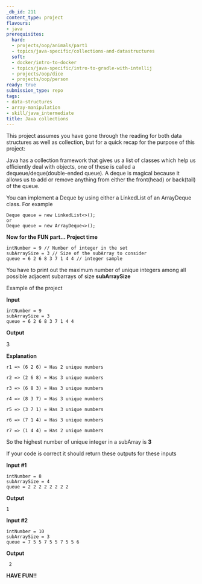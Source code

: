 ```yaml
---
_db_id: 211
content_type: project
flavours:
- java
prerequisites:
  hard:
  - projects/oop/animals/part1
  - topics/java-specific/collections-and-datastructures
  soft:
  - docker/intro-to-docker
  - topics/java-specific/intro-to-gradle-with-intellij
  - projects/oop/dice
  - projects/oop/person
ready: true
submission_type: repo
tags:
- data-structures
- array-manipulation
- skill/java_intermediate
title: Java collections
---
```


This project assumes you have gone through the reading for both data structures as well as collection, but for a quick recap for the purpose of this project:

Java has a collection framework that gives us a list of classes which help us efficiently deal with objects, one of these is called a dequeue/deque(double-ended queue). A deque is magical because it allows us to add or remove anything from either the front(head) or back(tail) of the queue.

You can implement a Deque by using either a LinkedList of an ArrayDeque class. For example

```
Deque queue = new LinkedList<>();
or
Deque queue = new ArrayDeque<>();
```

**Now for the FUN part... Project time**

```
intNumber = 9 // Number of integer in the set
subArraySize = 3 // Size of the subArray to consider
queue = 6 2 6 8 3 7 1 4 4 // integer sample
```

You have to print out the maximum number of unique integers among all possible adjacent subarrays of size **subArraySize**

Example of the project

**Input**

```
intNumber = 9
subArraySize = 3
queue = 6 2 6 8 3 7 1 4 4
```

**Output**

3

**Explanation**

```
r1 => (6 2 6) = Has 2 unique numbers

r2 => (2 6 8) = Has 3 unique numbers

r3 => (6 8 3) = Has 3 unique numbers

r4 => (8 3 7) = Has 3 unique numbers

r5 => (3 7 1) = Has 3 unique numbers

r6 => (7 1 4) = Has 3 unique numbers

r7 => (1 4 4) = Has 2 unique numbers
```

So the highest number of unique integer in a subArray is **3**

If your code is correct it should return these outputs for these inputs

**Input #1**

```
intNumber = 8
subArraySize = 4
queue = 2 2 2 2 2 2 2 2
```

**Output**

```
1
```

**Input #2**

```
intNumber = 10
subArraySize = 3
queue = 7 5 5 7 5 5 7 5 5 6
```

**Output**

```
 2
```

**HAVE FUN!!**